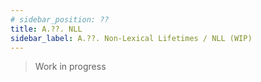 ```yaml
---
# sidebar_position: ??
title: A.??. NLL
sidebar_label: A.??. Non-Lexical Lifetimes / NLL (WIP)
---
```


> Work in progress

<!-- https://stackoverflow.com/questions/50251487/what-are-non-lexical-lifetimes -->
